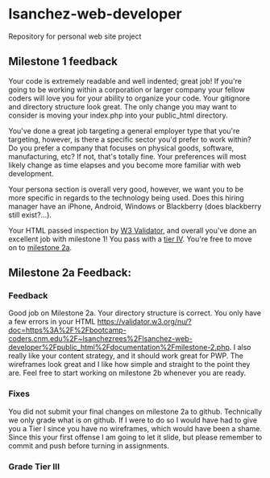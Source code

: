 # lsanchez-web-developer
Repository for personal web site project

## Milestone 1 feedback

Your code is extremely readable and well indented; great job! If you're going to be working within a corporation or larger company your fellow coders will love you for your ability to organize your code. Your gitignore and directory structure look great. The only change you may want to consider is moving your index.php into your public_html directory.

You've done a great job targeting a general employer type that you're targeting, however, is there a specific sector you'd prefer to work within? Do you prefer a company that focuses on physical goods, software, manufacturing, etc? If not, that's totally fine. Your preferences will most likely change as time elapses and you become more familiar with web development.

Your persona section is overall very good, however, we want you to be more specific in regards to the technology being used. Does this hiring manager have an iPhone, Android, Windows or Blackberry (does blackberry still exist?...). 

Your HTML passed inspection by [W3 Validator](https://validator.w3.org/nu/?doc=https%3A%2F%2Fbootcamp-coders.cnm.edu%2F~lsanchezrees%2Flsanchez-web-developer%2Fpublic_html%2Fdocumentation%2Fmilestone-1.php), and overall you've done an excellent job with milestone 1! You pass with a [tier IV](https://bootcamp-coders.cnm.edu/projects/personal/rubric/). You're free to move on to [milestone 2a](https://bootcamp-coders.cnm.edu/projects/personal/milestone-two/).

## Milestone 2a Feedback:

### Feedback 
Good job on Milestone 2a. Your directory structure is correct. You only have a few errors in your HTML https://validator.w3.org/nu/?doc=https%3A%2F%2Fbootcamp-coders.cnm.edu%2F~lsanchezrees%2Flsanchez-web-developer%2Fpublic_html%2Fdocumentation%2Fmilestone-2.php. I also really like your content strategy, and it should work great for PWP. The wireframes look great and I like how simple and straight to the point they are. Feel free to start working on milestone 2b whenever you are ready. 

### Fixes

You did not submit your final changes on milestone 2a to github. Technically we only grade what is on github. If I were to do so I would have had to give you a Tier I since you have no wireframes, which would have been a shame. Since this your first offense I am going to let it slide, but please remember to commit and push before turning in assignments. 

### Grade Tier III
